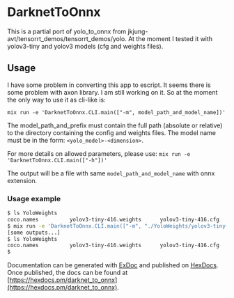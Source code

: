 # DarknetToOnnx

This is a partial port of yolo_to_onnx from jkjung-avt/tensorrt_demos/tensorrt_demos/yolo.
At the moment I tested it with yolov3-tiny and yolov3 models (cfg and weights files).

## Usage
I have some problem in converting this app to escript. It seems there is some problem with axon library. I am still working on it.
So at the moment the only way to use it as cli-like is:

`mix run -e 'DarknetToOnnx.CLI.main(["-m", model_path_and_model_name])'`

The model_path_and_prefix must contain the full path (absolute or relative) to the directory containing the config and weights files.
The model name must be in the form: `<yolo_model>-<dimension>`.

For more details on allowed parameters, please use:
`mix run -e 'DarknetToOnnx.CLI.main(["-h"])'`

The output will be a file with same `model_path_and_model_name` with onnx extension.

### Usage example
```bash
$ ls YoloWeights
coco.names          yolov3-tiny-416.weights      yolov3-tiny-416.cfg
$ mix run -e 'DarknetToOnnx.CLI.main(["-m", "./YoloWeights/yolov3-tiny-416"])'
[some outputs...]
$ ls YoloWeights
coco.names          yolov3-tiny-416.weights      yolov3-tiny-416.cfg      yolov3-tiny-416.onnx 
$
```

Documentation can be generated with [ExDoc](https://github.com/elixir-lang/ex_doc)
and published on [HexDocs](https://hexdocs.pm). Once published, the docs can
be found at [https://hexdocs.pm/darknet_to_onnx](https://hexdocs.pm/darknet_to_onnx).

